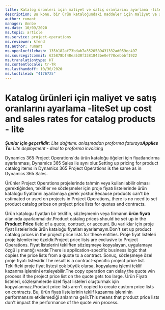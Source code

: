 ```yaml
---
title: Katalog ürünleri için maliyet ve satış oranlarını ayarlama -lite
description: Bu konu, bir ürün kataloğundaki maddeler için maliyet ve satış oranlarının nasıl ayarlanacağı hakkında bilgi sağlar.
author: rumant
manager: Annbe
ms.date: 10/09/2020
ms.topic: article
ms.service: project-operations
ms.reviewer: kfend
ms.author: rumant
ms.openlocfilehash: 135b182af73bdab7a3520589431332ad059ec497
ms.sourcegitcommit: 625878bf48ea530f3381843be0e778cebbbf1922
ms.translationtype: HT
ms.contentlocale: tr-TR
ms.lasthandoff: 10/30/2020
ms.locfileid: "4176725"
---
```

# <a name="set-up-cost-and-sales-rates-for-catalog-products---lite"></a><span data-ttu-id="14878-103">Katalog ürünleri için maliyet ve satış oranlarını ayarlama -lite</span><span class="sxs-lookup"><span data-stu-id="14878-103">Set up cost and sales rates for catalog products - lite</span></span>

<span data-ttu-id="14878-104">_**Şunlar için geçerlidir:** Lite dağıtımı: anlaşmadan proforma faturaya_</span><span class="sxs-lookup"><span data-stu-id="14878-104">_**Applies To:** Lite deployment - deal to proforma invoicing_</span></span>


<span data-ttu-id="14878-105">Dynamics 365 Project Operations'da ürün kataloğu öğeleri için fiyatlandırma ayarlanması, Dynamics 365 Sales ile aynı olur.</span><span class="sxs-lookup"><span data-stu-id="14878-105">Setting up pricing for product catalog items in Dynamics 365 Project Operations is the same as in Dynamics 365 Sales.</span></span>

<span data-ttu-id="14878-106">Ürünler Project Operations projelerinde tahmin veya kullanılabilir olması gerektiğinden, teklifler ve sözleşmeler için proje fiyatı listelerinde ürün kataloğu fiyatlarını ayarlamaya gerek yoktur.</span><span class="sxs-lookup"><span data-stu-id="14878-106">Because products can't be estimated or used on projects in Project Operations, there is no need to set product catalog prices on project price lists for quotes and contracts.</span></span>

<span data-ttu-id="14878-107">Ürün katalogu fiyatları bir teklifin, sözleşmenin veya firmanın **ürün fiyatı** alanında ayarlanmalıdır.</span><span class="sxs-lookup"><span data-stu-id="14878-107">Product catalog prices should be set up in the **Product Price** field of a quote, contract, or account.</span></span> <span data-ttu-id="14878-108">Bu varlıklar için proje fiyat listelerinde ürün kataloğu fiyatları ayarlamayın.</span><span class="sxs-lookup"><span data-stu-id="14878-108">Don't set up product catalog prices in the project price lists for these entities.</span></span> <span data-ttu-id="14878-109">Proje fiyat listeleri proje Işlemlerine özeldir.</span><span class="sxs-lookup"><span data-stu-id="14878-109">Project price lists are exclusive to Project Operations.</span></span> <span data-ttu-id="14878-110">Fiyat listelerini tekliften sözleşmeye kopyalayan, uygulamaya özgü iş mantığı vardır.</span><span class="sxs-lookup"><span data-stu-id="14878-110">There is application-specific business logic that copies the price lists from a quote to a contract.</span></span> <span data-ttu-id="14878-111">Sonuç, sözleşmeye özel proje fiyatı listesidir.</span><span class="sxs-lookup"><span data-stu-id="14878-111">The result is a contract-specific project price list.</span></span> <span data-ttu-id="14878-112">Teklifteki proje fiyat listesi çok büyük olursa, kopyalama işlemi teklif kazanma işlemini erteleyebilir.</span><span class="sxs-lookup"><span data-stu-id="14878-112">The copy operation can delay the quote win process if the project price list on the quote gets too large.</span></span> <span data-ttu-id="14878-113">Ürün Fiyatı listeleri, sözleşmelerde özel fiyat listeleri oluşturmak için kopyalanmaz.</span><span class="sxs-lookup"><span data-stu-id="14878-113">Product price lists aren't copied to create custom price lists on contracts.</span></span> <span data-ttu-id="14878-114">Bu, ürün fiyatı listelerinin teklif kazanma işleminin performansını etkilemediği anlamına gelir.</span><span class="sxs-lookup"><span data-stu-id="14878-114">This means that product price lists don't impact the performance of the quote win process.</span></span>
